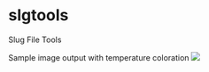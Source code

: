 # slgtools
Slug File Tools

Sample image output with temperature coloration
<img src="http://itsoftware.img.s3-website-us-east-1.amazonaws.com/_output_4.png" />

